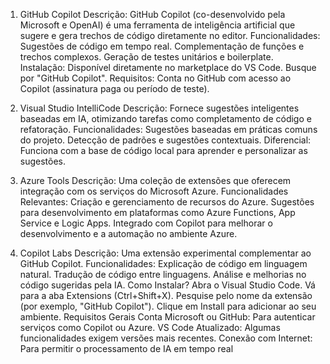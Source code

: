 1. GitHub Copilot
Descrição: GitHub Copilot (co-desenvolvido pela Microsoft e OpenAI) é uma ferramenta de inteligência artificial que sugere e gera trechos de código diretamente no editor.
Funcionalidades:
Sugestões de código em tempo real.
Complementação de funções e trechos complexos.
Geração de testes unitários e boilerplate.
Instalação:
Disponível diretamente no marketplace do VS Code. Busque por "GitHub Copilot".
Requisitos:
Conta no GitHub com acesso ao Copilot (assinatura paga ou período de teste).


2. Visual Studio IntelliCode
Descrição: Fornece sugestões inteligentes baseadas em IA, otimizando tarefas como completamento de código e refatoração.
Funcionalidades:
Sugestões baseadas em práticas comuns do projeto.
Detecção de padrões e sugestões contextuais.
Diferencial:
Funciona com a base de código local para aprender e personalizar as sugestões.


3. Azure Tools
Descrição: Uma coleção de extensões que oferecem integração com os serviços do Microsoft Azure.
Funcionalidades Relevantes:
Criação e gerenciamento de recursos do Azure.
Sugestões para desenvolvimento em plataformas como Azure Functions, App Service e Logic Apps.
Integrado com Copilot para melhorar o desenvolvimento e a automação no ambiente Azure.


4. Copilot Labs
Descrição: Uma extensão experimental complementar ao GitHub Copilot.
Funcionalidades:
Explicação de código em linguagem natural.
Tradução de código entre linguagens.
Análise e melhorias no código sugeridas pela IA.
Como Instalar?
Abra o Visual Studio Code.
Vá para a aba Extensions (Ctrl+Shift+X).
Pesquise pelo nome da extensão (por exemplo, "GitHub Copilot").
Clique em Install para adicionar ao seu ambiente.
Requisitos Gerais
Conta Microsoft ou GitHub: Para autenticar serviços como Copilot ou Azure.
VS Code Atualizado: Algumas funcionalidades exigem versões mais recentes.
Conexão com Internet: Para permitir o processamento de IA em tempo real
